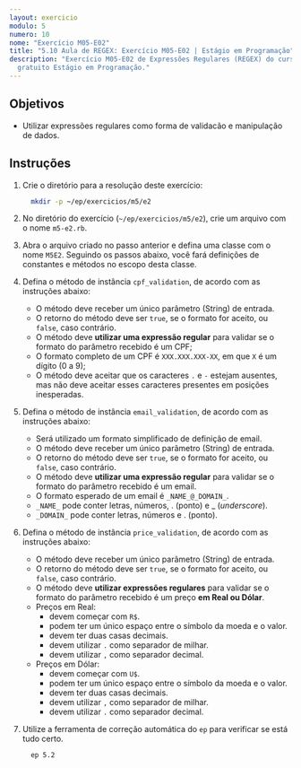 ```yaml
---
layout: exercicio
modulo: 5
numero: 10
nome: "Exercício M05-E02"
title: "5.10 Aula de REGEX: Exercício M05-E02 | Estágio em Programação"
description: "Exercício M05-E02 de Expressões Regulares (REGEX) do curso online
  gratuito Estágio em Programação."
---
```


## Objetivos

- Utilizar expressões regulares como forma de validacão e manipulação de dados.

## Instruções

1. Crie o diretório para a resolução deste exercício:

    ```bash
      mkdir -p ~/ep/exercicios/m5/e2
    ```

2. No diretório do exercício (`~/ep/exercicios/m5/e2`), crie um arquivo com o nome `m5-e2.rb`.

3. Abra o arquivo criado no passo anterior e defina uma classe com o nome `M5E2`. Seguindo os passos abaixo, você fará definições de constantes e métodos no escopo desta classe.

4. Defina o método de instância `cpf_validation`, de acordo com as instruções abaixo:
    - O método deve receber um único parâmetro (String) de entrada.
    - O retorno do método deve ser `true`, se o formato for aceito, ou `false`, caso contrário.
    - O método deve **utilizar uma expressão regular** para validar se o formato do parâmetro recebido é um CPF;
    - O formato completo de um CPF é `XXX.XXX.XXX-XX`, em que `X` é um dígito (0 a 9);
    - O método deve aceitar que os caracteres `.` e `-` estejam ausentes, mas não deve aceitar esses caracteres presentes em posições inesperadas.

5. Defina o método de instância `email_validation`, de acordo com as instruções abaixo:
    - Será utilizado um formato simplificado de definição de email.
    - O método deve receber um único parâmetro (String) de entrada.
    - O retorno do método deve ser `true`, se o formato for aceito, ou `false`, caso contrário.
    - O método deve **utilizar uma expressão regular** para validar se o formato do parâmetro recebido é um email.
    - O formato esperado de um email é `_NAME_@_DOMAIN_`.
    - `_NAME_` pode conter letras, números, . (ponto) e \_ (*underscore*).
    - `_DOMAIN_` pode conter letras, números e . (ponto).

6. Defina o método de instância `price_validation`, de acordo com as instruções abaixo:
    - O método deve receber um único parâmetro (String) de entrada.
    - O retorno do método deve ser `true`, se o formato for aceito, ou `false`, caso contrário.
    - O método deve **utilizar expressões regulares** para validar se o formato do parâmetro recebido é um preço **em Real ou Dólar**.
    - Preços em Real:
        - devem começar com `R$`.
        - podem ter um único espaço entre o símbolo da moeda e o valor.
        - devem ter duas casas decimais.
        - devem utilizar `.` como separador de milhar.
        - devem utilizar `,` como separador decimal.
    - Preços em Dólar:
        - devem começar com `U$`.
        - podem ter um único espaço entre o símbolo da moeda e o valor.
        - devem ter duas casas decimais.
        - devem utilizar `,` como separador de milhar.
        - devem utilizar `.` como separador decimal.

7. Utilize a ferramenta de correção automática do `ep` para verificar se está tudo certo.

    ```bash
      ep 5.2
    ```
